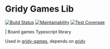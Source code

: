 # Gridy Games Lib

[![Build Status](https://travis-ci.org/darosh/gridy-games-lib.svg?branch=master)](https://travis-ci.org/darosh/gridy-games-lib)
[![Maintainability](https://api.codeclimate.com/v1/badges/309941e3973293a936ea/maintainability)](https://codeclimate.com/github/darosh/gridy-games-lib/maintainability)
[![Test Coverage](https://api.codeclimate.com/v1/badges/309941e3973293a936ea/test_coverage)](https://codeclimate.com/github/darosh/gridy-games-lib/test_coverage)

| Board games Typescript library

Used in [gridy-games](https://github.com/darosh/gridy-games), depends on [gridy](https://github.com/darosh/gridy-games-lib)

